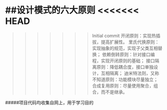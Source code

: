 ##设计模式的六大原则
<<<<<<< HEAD
=======

>>>>>>> Initial commit
开闭原则：实现热插拔，提高扩展性。
里氏代换原则：实现抽象的规范，实现子父类互相替换；
依赖倒转原则：针对接口编程，实现开闭原则的基础；
接口隔离原则：降低耦合度，接口单独设计，互相隔离；
迪米特法则，又称不知道原则：功能模块尽量独立；
合成复用原则：尽量使用聚合，组合，而不是继承。

#####项目代码均收集自网上，用于学习目的